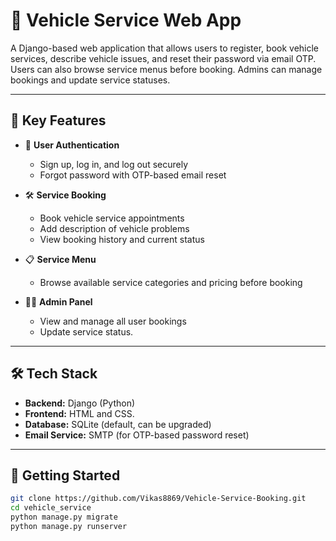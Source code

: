 # 🚗 Vehicle Service Web App

A Django-based web application that allows users to register, book vehicle services, describe vehicle issues, and reset their password via email OTP. Users can also browse service menus before booking. Admins can manage bookings and update service statuses.

---

## 🌟 Key Features

- 🔐 **User Authentication**
  - Sign up, log in, and log out securely
  - Forgot password with OTP-based email reset

- 🛠️ **Service Booking**
  - Book vehicle service appointments
  - Add description of vehicle problems
  - View booking history and current status

- 📋 **Service Menu**
  - Browse available service categories and pricing before booking

- 🧑‍💻 **Admin Panel**
  - View and manage all user bookings
  - Update service status.

---

## 🛠 Tech Stack

- **Backend:** Django (Python)
- **Frontend:** HTML and CSS.
- **Database:** SQLite (default, can be upgraded)
- **Email Service:** SMTP (for OTP-based password reset)

---

## 🚀 Getting Started

```bash
git clone https://github.com/Vikas8869/Vehicle-Service-Booking.git
cd vehicle_service
python manage.py migrate
python manage.py runserver
